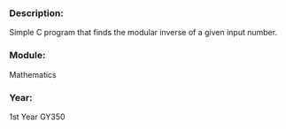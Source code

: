 ### Description: 
Simple C program that finds the modular inverse of a given input number.

### Module: 
Mathematics

### Year: 
1st Year GY350